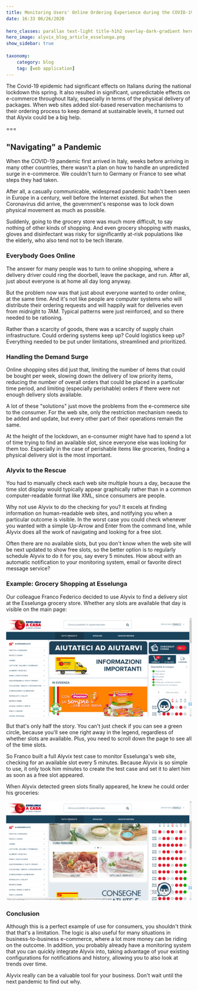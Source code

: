 ```yaml
---
title: Monitoring Users' Online Ordering Experience during the COVID-19 Emergency
date: 16:33 06/26/2020

hero_classes: parallax text-light title-h1h2 overlay-dark-gradient hero-large
hero_image: alyvix_blog_article_esselunga.png
show_sidebar: true

taxonomy:
    category: blog
    tag: [web application]
---
```


The Covid-19 epidemic had significant effects on Italians during the national lockdown this spring. It also resulted in significant, unpredictable effects on e-commerce throughout Italy, especially in terms of the physical delivery of packages. When web sites added slot-based reservation mechanisms to their ordering process to keep demand at sustainable levels, it turned out that Alyvix could be a big help.


===


## "Navigating" a Pandemic

When the COVID-19 pandemic first arrived in Italy, weeks before arriving in many other countries, there wasn't a plan on how to handle an unpredicted surge in e-commerce. We couldn't turn to Germany or France to see what steps they had taken.

After all, a casually communicable, widespread pandemic hadn't been seen in Europe in a century, well before the Internet existed. But when the Coronavirus did arrive, the government's response was to lock down physical movement as much as possible.

Suddenly, going to the grocery store was much more difficult, to say nothing of other kinds of shopping. And even grocery shopping with masks, gloves and disinfectant was risky for significantly at-risk populations like the elderly, who also tend not to be tech literate.


### Everybody Goes Online

The answer for many people was to turn to online shopping, where a delivery driver could ring the doorbell, leave the package, and run. After all, just about everyone is at home all day long anyway.

But the problem now was that just about everyone wanted to order online, at the same time. And it's not like people are computer systems who will distribute their ordering requests and will happily wait for deliveries even from midnight to 7AM. Typical patterns were just reinforced, and so there needed to be rationing.

Rather than a scarcity of goods, there was a scarcity of supply chain infrastructure. Could ordering systems keep up? Could logistics keep up? Everything needed to be put under limitations, streamlined and prioritized.


### Handling the Demand Surge

Online shopping sites did just that, limiting the number of items that could be bought per week, slowing down the delivery of low priority items, reducing the number of overall orders that could be placed in a particular time period, and limiting (especially perishable) orders if there were not enough delivery slots available.

A lot of these "solutions" just move the problems from the e-commerce site to the consumer. For the web site, only the restriction mechanism needs to be added and update, but every other part of their operations remain the same.

At the height of the lockdown, an e-consumer might have had to spend a lot of time trying to find an available slot, since everyone else was looking for them too. Especially in the case of perishable items like groceries, finding a physical delivery slot is the most important.


### Alyvix to the Rescue

You had to manually check each web site multiple hours a day, because the time slot display would typically appear graphically rather than in a common computer-readable format like XML, since consumers are people.

Why not use Alyvix to do the checking for you? It excels at finding information on human-readable web sites, and notifying you when a particular outcome is visible. In the worst case you could check whenever you wanted with a simple Up-Arrow and Enter from the command line, while Alyvix does all the work of navigating and looking for a free slot.

Often there are no available slots, but you don't know when the web site will be next updated to show free slots, so the better option is to regularly schedule Alyvix to do it for you, say every 5 minutes. How about with an automatic notification to your monitoring system, email or favorite direct message service?


### Example: Grocery Shopping at Esselunga

Our colleague Franco Federico decided to use Alyvix to find a delivery slot at the Esselunga grocery store. Whether any slots are available that day is visible on the main page:

![Monitoring](alyvix_blog_article_esselunga_01.png)

But that's only half the story. You can't just check if you can see a green circle, because you'll see one right away in the legend, regardless of whether slots are available. Plus, you need to scroll down the page to see all of the time slots.

So Franco built a full Alyvix test case to monitor Esselunga's web site, checking for an available slot every 5 minutes. Because Alyvix is so simple to use, it only took him minutes to create the test case and set it to alert him as soon as a free slot appeared.

When Alyvix detected green slots finally appeared, he knew he could order his groceries:

![Monitoring](alyvix_blog_article_esselunga_02.png)


### Conclusion

Although this is a perfect example of use for consumers, you shouldn't think that that's a limitation. The logic is also useful for many situations in business-to-business e-commerce, where a lot more money can be riding on the outcome. In addition, you probably already have a monitoring system that you can quickly integrate Alyvix into, taking advantage of your existing configurations for notifications and history, allowing you to also look at trends over time.

Alyvix really can be a valuable tool for your business. Don't wait until the next pandemic to find out why.
